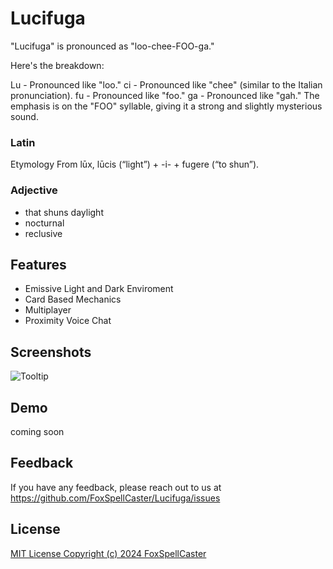 
# Lucifuga

"Lucifuga" is pronounced as "loo-chee-FOO-ga."

Here's the breakdown:

Lu - Pronounced like "loo."
ci - Pronounced like "chee" (similar to the Italian pronunciation).
fu - Pronounced like "foo."
ga - Pronounced like "gah."
The emphasis is on the "FOO" syllable, giving it a strong and slightly mysterious sound.

### Latin
Etymology
From lūx, lūcis (“light”) +‎ -i- +‎ fugere (“to shun”).

### Adjective
- that shuns daylight
- nocturnal
- reclusive


## Features

- Emissive Light and Dark Enviroment
- Card Based Mechanics
- Multiplayer
- Proximity Voice Chat


## Screenshots

![Tooltip](https://github.com/FoxSpellCaster/Lucifuga/blob/main/lucifuga.png)


## Demo

coming soon


## Feedback

If you have any feedback, please reach out to us at https://github.com/FoxSpellCaster/Lucifuga/issues


## License

[MIT License Copyright (c) 2024 FoxSpellCaster](https://choosealicense.com/licenses/mit/)

